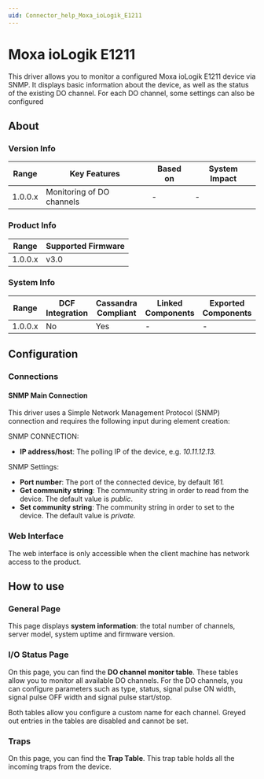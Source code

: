 ```yaml
---
uid: Connector_help_Moxa_ioLogik_E1211
---
```


# Moxa ioLogik E1211

This driver allows you to monitor a configured Moxa ioLogik E1211 device via SNMP. It displays basic information about the device, as well as the status of the existing DO channel. For each DO channel, some settings can also be configured

## About

### Version Info

| **Range** | **Key Features**          | **Based on** | **System Impact** |
|-----------|---------------------------|--------------|-------------------|
| 1.0.0.x   | Monitoring of DO channels | \-           | \-                |

### Product Info

| **Range** | **Supported Firmware** |
|-----------|------------------------|
| 1.0.0.x   | v3.0                   |

### System Info

| **Range** | **DCF Integration** | **Cassandra Compliant** | **Linked Components** | **Exported Components** |
|-----------|---------------------|-------------------------|-----------------------|-------------------------|
| 1.0.0.x   | No                  | Yes                     | \-                    | \-                      |

## Configuration

### Connections

#### SNMP Main Connection

This driver uses a Simple Network Management Protocol (SNMP) connection and requires the following input during element creation:

SNMP CONNECTION:

- **IP address/host**: The polling IP of the device, e.g. *10.11.12.13.*

SNMP Settings:

- **Port number**: The port of the connected device, by default *161.*
- **Get community string**: The community string in order to read from the device. The default value is *public*.
- **Set community string**: The community string in order to set to the device. The default value is *private.*

### Web Interface

The web interface is only accessible when the client machine has network access to the product.

## How to use

### General Page

This page displays **system information**: the total number of channels, server model, system uptime and firmware version.

### I/O Status Page

On this page, you can find the **DO channel monitor table**. These tables allow you to monitor all available DO channels. For the DO channels, you can configure parameters such as type, status, signal pulse ON width, signal pulse OFF width and signal pulse start/stop.

Both tables allow you configure a custom name for each channel. Greyed out entries in the tables are disabled and cannot be set.

### Traps

On this page, you can find the **Trap Table**. This trap table holds all the incoming traps from the device.
